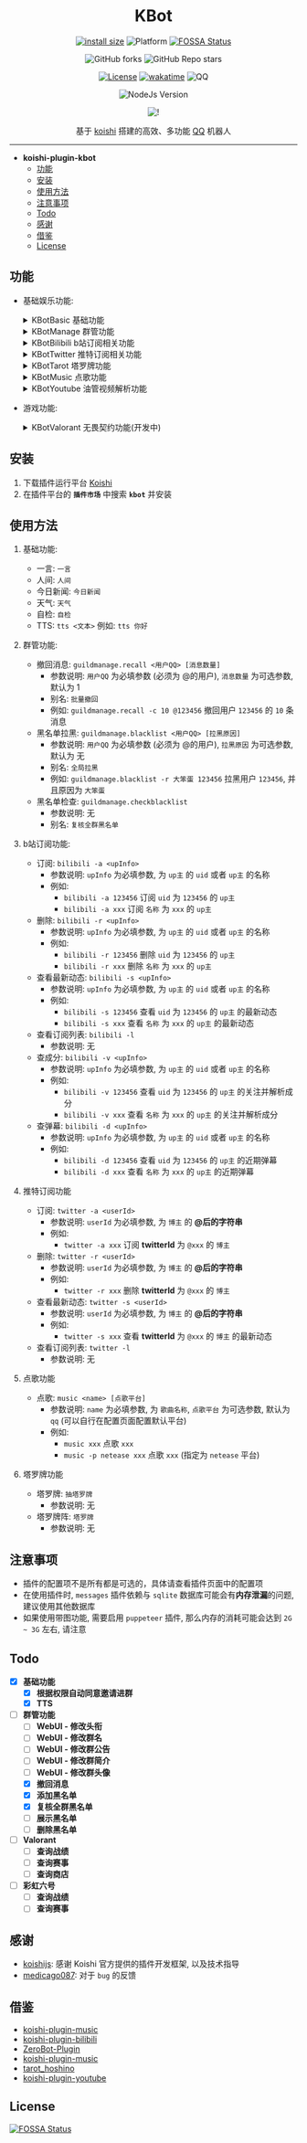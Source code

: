 <div align="center">

# KBot

[![install size](https://packagephobia.com/badge?p=koishi-plugin-kbot)](https://packagephobia.com/result?p=koishi-plugin-kbot)
![Platform](https://img.shields.io/badge/platform-Koishi-blueviolet)
[![FOSSA Status](https://app.fossa.com/api/projects/git%2Bgithub.com%2FKabuda-czh%2Fkoishi-plugin-kbot.svg?type=shield)](https://app.fossa.com/projects/git%2Bgithub.com%2FKabuda-czh%2Fkoishi-plugin-kbot?ref=badge_shield)

![GitHub forks](https://img.shields.io/github/forks/Kabuda-czh/koishi-plugin-kbot?style=social)
![GitHub Repo stars](https://img.shields.io/github/stars/Kabuda-czh/koishi-plugin-kbot?style=social)

[![License](https://img.shields.io/github/license/Kabuda-czh/koishi-plugin-kbot)](https://github.com/Kabuda-czh/koishi-plugin-kbot/blob/master/LICENSE)
[![wakatime](https://wakatime.com/badge/user/e6e4d351-af56-4ce7-8c0a-0b372c53962d/project/5df1a406-9c51-43c0-9a9f-28ac2cb16d2f.svg)](https://wakatime.com/badge/user/e6e4d351-af56-4ce7-8c0a-0b372c53962d/project/5df1a406-9c51-43c0-9a9f-28ac2cb16d2f)
![QQ](https://img.shields.io/badge/Tencent_QQ-634469564-ff69b4)

![NodeJs Version](https://img.shields.io/badge/NodeJs-18-blue)

![!](https://count.getloli.com/get/@koishi-plugin-kbot?theme=rule34)

基于 [koishi](../../../../koishijs/koishi) 搭建的高效、多功能 [QQ](../../../../Mrs4s/go-cqhttp) 机器人

</div>

---

- **koishi-plugin-kbot**
  - [功能](#功能)
  - [安装](#安装)
  - [使用方法](#使用方法)
  - [注意事项](#注意事项)
  - [Todo](#todo)
  - [感谢](#感谢)
  - [借鉴](#借鉴)
  - [License](#license)

## 功能

- 基础娱乐功能:
  <details>

    <summary>KBotBasic 基础功能</summary>

    **一言**: 随机一言

    **人间**: 随机发送散文集《我在人间凑数的日子》句子

    **今日新闻**: 获取60秒看世界新闻 (来源于: [ALAPI](https://www.alapi.cn/))

    **天气**: 查询国内天气 (来源于: [ALAPI](https://www.alapi.cn/))

    **自检**: 通过图的形式发送机器人的运行状态

    **TTS**: 语音合成 (来源于: [text-to-speech](https://www.text-to-speech.cn/))
  </details>

  <details>

    <summary>KBotManage 群管功能</summary>

    **WebUI**: 通过网页的形式管理机器人, 可以禁言/解禁, 踢出群聊, 发送消息等

    **撤回消息**: 批量撤回用户消息, 但需要机器人权限

    **黑名单**: 全局黑名单, 添加全局黑名单且可以全局检查机器人所在的所有群并踢出黑名单用户

  </details>

  <details>

    <summary>KBotBilibili b站订阅相关功能</summary>

    **订阅/删除**: 订阅/删除b站up主

    **查看最新动态**: 查看up主最新动态

    **查看订阅列表**: 查看订阅的up主列表

    **查成分**: 查看up主关注的成分(**仅供娱乐**)

    **查弹幕**: 查看up主近期进入的直播间以及发送的弹幕(**仅供娱乐**)
  </details>

  <details>

    <summary>KBotTwitter 推特订阅相关功能</summary>

    **订阅/删除**: 订阅/删除推特博主

    **查看最新动态**: 查看推特博主最新动态

    **查看订阅列表**: 查看订阅的推特博主列表
  </details>

  <details>

    <summary>KBotTarot 塔罗牌功能</summary>

    **塔罗牌**: 抽取单张塔罗牌或者抽取塔罗牌阵
  </details>

  <details>

    <summary>KBotMusic 点歌功能</summary>

    **点歌**: 通过关键词点歌(拥有 qq/网易云 平台)
  </details>

  <details>

    <summary>KBotYoutube 油管视频解析功能</summary>

    **视频解析**: 通过监测到的油管视频链接解析视频信息 (需要API v3)
  </details>
- 游戏功能:
  <details>

    <summary>KBotValorant 无畏契约功能(开发中)</summary>

    **查战绩**: 查看玩家的战绩

    **查看每日商店**: 查看每日商店的商品
  </details>

## 安装

1. 下载插件运行平台 [Koishi](https://koishi.chat/)
2. 在插件平台的 **`插件市场`** 中搜索 **`kbot`** 并安装

## 使用方法

1. 基础功能:

   - 一言: `一言`
   - 人间: `人间`
   - 今日新闻: `今日新闻`
   - 天气: `天气`
   - 自检: `自检`
   - TTS: `tts <文本>` 例如: `tts 你好`

2. 群管功能:

    - 撤回消息: `guildmanage.recall <用户QQ> [消息数量]`
      - 参数说明: `用户QQ` 为必填参数 (必须为 @的用户), `消息数量` 为可选参数, 默认为 1
      - 别名: `批量撤回`
      - 例如: `guildmanage.recall -c 10 @123456` 撤回用户 `123456` 的 `10` 条消息
    - 黑名单拉黑: `guildmanage.blacklist <用户QQ> [拉黑原因]`
      - 参数说明: `用户QQ` 为必填参数 (必须为 @的用户), `拉黑原因` 为可选参数, 默认为 无
      - 别名: `全局拉黑`
      - 例如: `guildmanage.blacklist -r 大笨蛋 123456` 拉黑用户 `123456`, 并且原因为 `大笨蛋`
    - 黑名单检查: `guildmanage.checkblacklist`
      - 参数说明: 无
      - 别名: `复核全群黑名单`

3. b站订阅功能:

    - 订阅: `bilibili -a <upInfo>`
      - 参数说明: `upInfo` 为必填参数, 为 `up主` 的 `uid` 或者 `up主` 的名称
      - 例如:
        - `bilibili -a 123456` 订阅 `uid` 为 `123456` 的 `up主`
        - `bilibili -a xxx` 订阅 `名称` 为 `xxx` 的 `up主`
    - 删除: `bilibili -r <upInfo>`
      - 参数说明: `upInfo` 为必填参数, 为 `up主` 的 `uid` 或者 `up主` 的名称
      - 例如:
        - `bilibili -r 123456` 删除 `uid` 为 `123456` 的 `up主`
        - `bilibili -r xxx` 删除 `名称` 为 `xxx` 的 `up主`
    - 查看最新动态: `bilibili -s <upInfo>`
      - 参数说明: `upInfo` 为必填参数, 为 `up主` 的 `uid` 或者 `up主` 的名称
      - 例如:
        - `bilibili -s 123456` 查看 `uid` 为 `123456` 的 `up主` 的最新动态
        - `bilibili -s xxx` 查看 `名称` 为 `xxx` 的 `up主` 的最新动态
    - 查看订阅列表: `bilibili -l`
      - 参数说明: 无
    - 查成分: `bilibili -v <upInfo>`
      - 参数说明: `upInfo` 为必填参数, 为 `up主` 的 `uid` 或者 `up主` 的名称
      - 例如:
        - `bilibili -v 123456` 查看 `uid` 为 `123456` 的 `up主` 的关注并解析成分
        - `bilibili -v xxx` 查看 `名称` 为 `xxx` 的 `up主` 的关注并解析成分
    - 查弹幕: `bilibili -d <upInfo>`
      - 参数说明: `upInfo` 为必填参数, 为 `up主` 的 `uid` 或者 `up主` 的名称
      - 例如:
        - `bilibili -d 123456` 查看 `uid` 为 `123456` 的 `up主` 的近期弹幕
        - `bilibili -d xxx` 查看 `名称` 为 `xxx` 的 `up主` 的近期弹幕

4. 推特订阅功能

    - 订阅: `twitter -a <userId>`
      - 参数说明: `userId` 为必填参数, 为 `博主` 的 **@后的字符串**
      - 例如:
        - `twitter -a xxx` 订阅 **twitterId** 为 `@xxx` 的 `博主`
    - 删除: `twitter -r <userId>`
      - 参数说明: `userId` 为必填参数, 为 `博主` 的 **@后的字符串**
      - 例如:
        - `twitter -r xxx` 删除 **twitterId** 为 `@xxx` 的 `博主`
    - 查看最新动态: `twitter -s <userId>`
      - 参数说明: `userId` 为必填参数, 为 `博主` 的 **@后的字符串**
      - 例如:
        - `twitter -s xxx` 查看 **twitterId** 为 `@xxx` 的 `博主` 的最新动态
    - 查看订阅列表: `twitter -l`
      - 参数说明: 无

5. 点歌功能

    - 点歌: `music <name> [点歌平台]`
      - 参数说明: `name` 为必填参数, 为 `歌曲名称`, `点歌平台` 为可选参数, 默认为 `qq` (可以自行在配置页面配置默认平台)
      - 例如:
        - `music xxx` 点歌 `xxx`
        - `music -p netease xxx` 点歌 `xxx` (指定为 `netease` 平台)

6. 塔罗牌功能

    - 塔罗牌: `抽塔罗牌`
      - 参数说明: 无
    - 塔罗牌阵: `塔罗牌`
      - 参数说明: 无

## 注意事项

- 插件的配置项不是所有都是可选的，具体请查看插件页面中的配置项
- 在使用插件时, `messages` 插件依赖与 `sqlite` 数据库可能会有**内存泄漏**的问题, 建议使用其他数据库
- 如果使用带图功能, 需要启用 `puppeteer` 插件, 那么内存的消耗可能会达到 `2G ~ 3G` 左右, 请注意

## Todo

- [x] **基础功能**
  - [x] **根据权限自动同意邀请进群**
  - [x] **TTS**
- [ ] **群管功能**
  - [ ] **WebUI - 修改头衔**
  - [ ] **WebUI - 修改群名**
  - [ ] **WebUI - 修改群公告**
  - [ ] **WebUI - 修改群简介**
  - [ ] **WebUI - 修改群头像**
  - [x] **撤回消息**
  - [x] **添加黑名单**
  - [x] **复核全群黑名单**
  - [ ] **展示黑名单**
  - [ ] **删除黑名单**
- [ ] **Valorant**
  - [ ] **查询战绩**
  - [ ] **查询赛事**
  - [ ] **查询商店**
- [ ] **彩虹六号**
  - [ ] **查询战绩**
  - [ ] **查询赛事**

## 感谢

- [koishijs](https://github.com/koishijs/koishi): 感谢 Koishi 官方提供的插件开发框架, 以及技术指导
- [medicago087](https://github.com/medicago087): 对于 `bug` 的反馈

## 借鉴

- [koishi-plugin-music](https://github.com/koishijs/koishi-plugin-music)
- [koishi-plugin-bilibili](https://github.com/Anillc/koishi-plugin-bilibili)
- [ZeroBot-Plugin](https://github.com/FloatTech/ZeroBot-Plugin/tree/master)
- [koishi-plugin-music](https://github.com/koishijs/koishi-plugin-music)
- [tarot_hoshino](https://github.com/haha114514/tarot_hoshino)
- [koishi-plugin-youtube](https://github.com/tediorelee/koishi-plugin-youtube)

## License

[![FOSSA Status](https://app.fossa.com/api/projects/git%2Bgithub.com%2FKabuda-czh%2Fkoishi-plugin-kbot.svg?type=large)](https://app.fossa.com/projects/git%2Bgithub.com%2FKabuda-czh%2Fkoishi-plugin-kbot?ref=badge_large)
